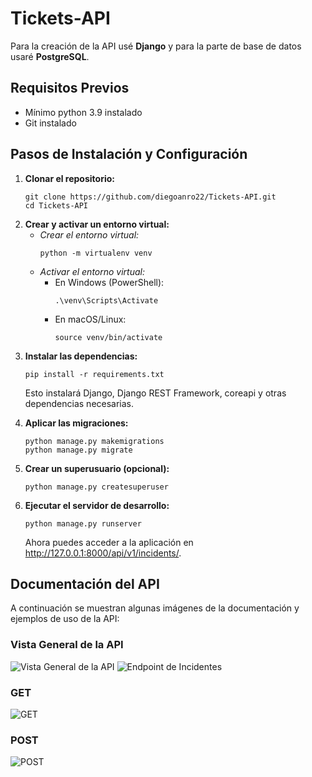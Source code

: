 <!DOCTYPE html>
<html lang="es">
<body>
  <h1>Tickets-API</h1>
  <p>Para la creación de la API usé <strong>Django</strong> y para la parte de base de datos usaré <strong>PostgreSQL</strong>.</p>

  <h2>Requisitos Previos</h2>
  <ul>
    <li>Mínimo python 3.9 instalado</li>
    <li>Git instalado</li>
  </ul>

  <h2>Pasos de Instalación y Configuración</h2>
  <ol>
    <li>
      <strong>Clonar el repositorio:</strong>
      <pre><code>git clone https://github.com/diegoanro22/Tickets-API.git
cd Tickets-API</code></pre>
    </li>
    <li>
      <strong>Crear y activar un entorno virtual:</strong>
      <ul>
        <li>
          <em>Crear el entorno virtual:</em>
          <pre><code>python -m virtualenv venv</code></pre>
        </li>
        <li>
          <em>Activar el entorno virtual:</em>
          <ul>
            <li>
              En Windows (PowerShell):
              <pre><code>.\venv\Scripts\Activate</code></pre>
            </li>
            <li>
              En macOS/Linux:
              <pre><code>source venv/bin/activate</code></pre>
            </li>
          </ul>
        </li>
      </ul>
    </li>
    <li>
      <strong>Instalar las dependencias:</strong>
      <pre><code>pip install -r requirements.txt</code></pre>
      <p>Esto instalará Django, Django REST Framework, coreapi y otras dependencias necesarias.</p>
    </li>
    <li>
      <strong>Aplicar las migraciones:</strong>
      <pre><code>python manage.py makemigrations
python manage.py migrate</code></pre>
    </li>
    <li>
      <strong>Crear un superusuario (opcional):</strong>
      <pre><code>python manage.py createsuperuser</code></pre>
    </li>
    <li>
      <strong>Ejecutar el servidor de desarrollo:</strong>
      <pre><code>python manage.py runserver</code></pre>
      <p>Ahora puedes acceder a la aplicación en <a href="http://127.0.0.1:8000/api/v1/incidents/" target="_blank">http://127.0.0.1:8000/api/v1/incidents/</a>.</p>
    </li>
  </ol>

  <h2>Documentación del API</h2>
  <p>A continuación se muestran algunas imágenes de la documentación y ejemplos de uso de la API:</p>
  
  <h3>Vista General de la API</h3>
  <img src="https://github.com/user-attachments/assets/52fa91e0-2302-4243-bb21-c9df9c5b19c2" alt="Vista General de la API" style="max-width:50%; height:auto;">

  <img src="https://github.com/user-attachments/assets/82e1cfec-3d4a-4e3b-98f0-d36e7d9ff5b3" alt="Endpoint de Incidentes" style="max-width:50%; height:auto;">
  
  <h3>GET</h3>
  <img src="https://github.com/user-attachments/assets/5f56aa32-9a44-4beb-a275-ee66ace1fc8d" alt="GET" style="max-width:50%; height:auto;">
  
 <h3>POST</h3>
  <img src="https://github.com/user-attachments/assets/eb692760-e223-47d3-aef1-38358477d302" alt="POST" style="max-width:50%; height:auto;">

</body>
</html>
